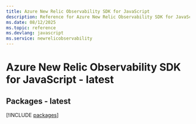 ```yaml
---
title: Azure New Relic Observability SDK for JavaScript
description: Reference for Azure New Relic Observability SDK for JavaScript
ms.date: 08/12/2025
ms.topic: reference
ms.devlang: javascript
ms.service: newrelicobservability
---
```

# Azure New Relic Observability SDK for JavaScript - latest
## Packages - latest
[!INCLUDE [packages](new-relic-observability-index.md)]